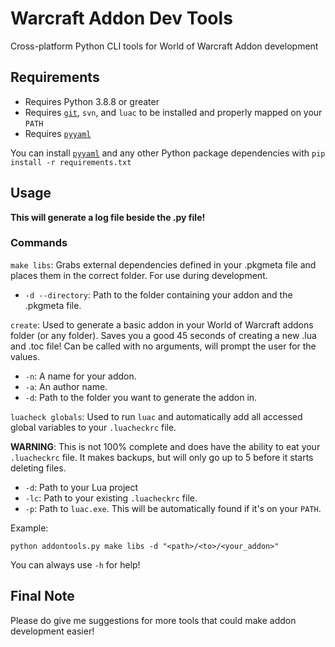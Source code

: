 # Warcraft Addon Dev Tools
Cross-platform Python CLI tools for World of Warcraft Addon development

## Requirements
- Requires Python 3.8.8 or greater
- Requires [`git`](https://github.com/git-guides/install-git), `svn`, and `luac` to be installed and properly mapped on your `PATH`
- Requires [`pyyaml`](https://pypi.org/project/PyYAML/)

You can install [`pyyaml`](https://pypi.org/project/PyYAML/) and any other Python package dependencies with `pip install -r requirements.txt`

## Usage
**This will generate a log file beside the .py file!**
### Commands
`make libs`: Grabs external dependencies defined in your .pkgmeta file and places them in the correct folder. For use during development.
- `-d --directory`: Path to the folder containing your addon and the .pkgmeta file.

`create`: Used to generate a basic addon in your World of Warcraft addons folder (or any folder). Saves you a good 45 seconds of creating a new .lua and .toc file! Can be called with no arguments, will prompt the user for the values.
- `-n`: A name for your addon.
- `-a`: An author name.
- `-d`: Path to the folder you want to generate the addon in.

`luacheck globals`: Used to run `luac` and automatically add all accessed global variables to your `.luacheckrc` file. 

**WARNING**: This is not 100% complete and does have the ability to eat your `.luacheckrc` file. It makes backups, but will only go up to 5 before it starts deleting files.
- `-d`: Path to your Lua project
- `-lc`: Path to your existing `.luacheckrc` file.
- `-p`: Path to `luac.exe`. This will be automatically found if it's on your `PATH`.

Example:
```
python addontools.py make libs -d "<path>/<to>/<your_addon>"
```

You can always use `-h` for help!

## Final Note

Please do give me suggestions for more tools that could make addon development easier!
